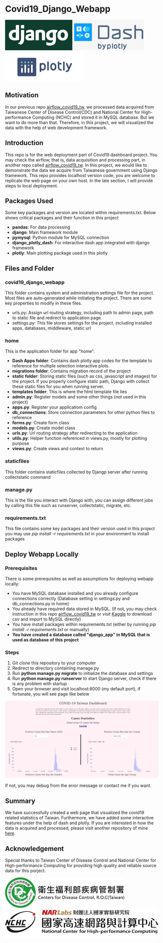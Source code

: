 # Covid19_Django_Webapp
<img src='home/static/images/django.png' height='100'> <img src='home/static/images/dash.png' height='100'> <img src='home/static/images/plotly.png' height='100'>
## Motivation
In our previous repo <a href='https://github.com/BurgerWu/airflow_covid19_tw'>airflow_covid19_tw</a>, we processed data acquired from Taiwanese Center of Disease Control(CDC) and National Center for High-performance Computing (NCHC) and stored it in MySQL database. But we want to do more than that. Therefore, in this project, we will visualized the data with the help of web development framework.

## Introduction
This repo is for the web deployment part of Covid19 dashboard project. You may check the airflow, that is, data acquisition and processing part, in another repo called <a href='https://github.com/BurgerWu/airflow_covid19_tw'>airflow_covid19_tw</a>. In this project, we would like to demonstrate the data we acquire from Taiwanese government using Django framework. This repo provides localhost version code, you are welcome to replicate the web page on your own host. In the late section, I will provide steps to local deployment.

## Packages Used
Some key packages and version are located within requirements.txt. Below shows critical packages and their function in this project
- **pandas**: For data processing
- **django**: Main framework module
- **pymysql**: Python module for MySQL connection
- **django_plotly_dash**: For interactive dash app integrated with django framework
- **plotly**: Main plotting package used in this plotly

## Files and Folder
### covid19_django_webapp
This folder contains system and administration settings file for the project. Most files are auto-generated while initiating the project. There are some key properties to modify in these files.
- urls.py: Assign url routing strategy, including path to admin page, path to static file and redirect to application page
- settings.py: This file stores settings for the project, including installed apps, databases, middleware, static url

### home
This is the application folder for app "home".
- **Dash Apps folder**: Contains dash plotly app codes for the template to reference for multiple selection interactive plots.
- **migrations folder**: Contains migration record of the project
- **static folder**: Storing static files (such as css, javascript and images) for the project. If you properly configure static path, Django with collect these static files for you when running server.
- **templates folder**: This is where the html template file lies
- **admin.py**: Register models and some other things (not used in this project)
- **apps.py**: Register your applicatiom config
- **db_connections**: Store connection parameters for other python files to reference
- **forms.py**: Create form class
- **models.py**: Create model class
- **urls.py**: Url routing strategy after redirecting to the application
- **utils.py**: Helper function referenced in views.py, mostly for plotting purpose
- **views.py**: Create views and context to return

### staticfiles
This folder contains staticfiles collected by Djangp server after running collectstatic command

### manage.py
This is the file you interact with Django with, you can assign different jobs by calling this file such as runserver, collectstatic, migrate, etc.

### requirements.txt
This file contains some key packages and their version used in this project you may use *pip install -r requirements.txt* in your environment to install packages

## Deploy Webapp Locally
### Prerequisites
There is some prerequisites as well as assumptions for deploying webapp locally:
- You have MySQL database installed and you already configure connections correctly (Database setting in settings.py and db_connections.py in home)
- You already have required data stored in MySQL. (If not, you may check instruction in this repo <a href='https://github.com/BurgerWu/airflow_covid19_tw'>airflow_covid19_tw</a> or visit <a href='https://www.kaggle.com/burgerwu/taiwan-covid19-dataset'>Kaggle</a> to download csv and import to MySQL directly) 
- You have install packages within requirements.txt (either by running *pip install -r requirements.txt* or manually)
- **You have created a database called "django_app" in MySQL that is used as database of this project**

### Steps
1. Git clone this repository to your computer
2. Redirect to directory containing manage.py
3. Run **python manage.py migrate** to initialize the database and settings
4. Run **python manage.py runserver** to start Django server, check if there is any problem with startup
5. Open your browser and visit localhost:8000 (my default port), if fortunate, you will see page like below
<img src='home/static/images/homepage.png'>

If not, you may debug from the error message or contact me if you want.

## Summary
We have successfully created a web page that visualized the covid19 related statistics of Taiwan. Furthermore, we have added some interactive features under the help of dash and plotly. If you are interested in how the data is acquired and processed, please visit another repository of mine <a href='https://github.com/BurgerWu/airflow_covid19_tw'>here</a>.

## Acknowledgement
Special thanks to Taiwan Center of Disease Control and National Center for High-performance Computing for providing high quality and reliable source data for this porject.

<img src='home/static/images/CDC.png' height='100'> <img src='home/static/images/NCHC.png' height='100'>
